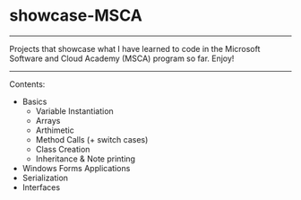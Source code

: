 # showcase-MSCA

________
Projects that showcase what I have learned to code in the Microsoft Software and Cloud Academy (MSCA) program so far. Enjoy!

_________
Contents:
- Basics
  - Variable Instantiation
  - Arrays
  - Arthimetic
  - Method Calls (+ switch cases)
  - Class Creation
  - Inheritance & Note printing
- Windows Forms Applications
- Serialization
- Interfaces
